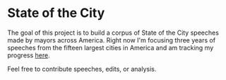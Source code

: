 # State of the City

The goal of this project is to build a corpus of State of the City speeches made by mayors across America. Right now I'm focusing three years of speeches from the fifteen largest cities in America and am tracking my progress [here](https://docs.google.com/spreadsheets/d/e/2PACX-1vSFkKQ-GODmmdvtESCXB1vRz-bXnqfxcJZk6KWgLueV40BEkVtNvYKLtoFE63Iju4JXpnqYFwy6YXgq/pubhtml).

Feel free to contribute speeches, edits, or analysis.